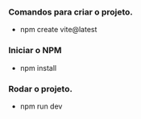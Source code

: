 ### Comandos para criar o projeto.
- npm create vite@latest

### Iniciar o NPM
- npm install

### Rodar o projeto.
- npm run dev